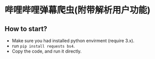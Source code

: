 # 哔哩哔哩弹幕爬虫(附带解析用户功能)

## How to start?
- Make sure you had installed python envirment (require 3.x).
- run  ```pip install requests bs4```.
- Copy the code, and run it directly.